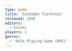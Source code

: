 ```yaml
---
type: game
title: 'Suikoden Tierkreis'
released: 2008
editors: 
  - Konami
players: 1
genres:
  - 'Role Playing Game (RPG)'
---
```

